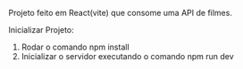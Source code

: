 
Projeto feito em React(vite) que consome uma API de filmes. 

Inicializar Projeto:

1) Rodar o comando npm install
2) Inicializar o servidor executando o comando npm run dev
